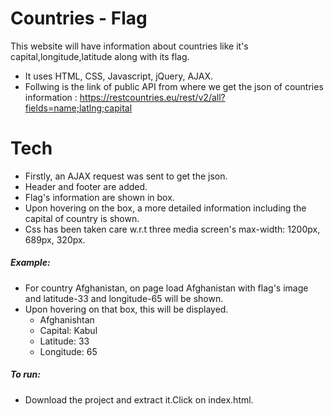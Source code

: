 # Countries - Flag

This website will have information about countries like it's capital,longitude,latitude along with its flag.

  - It uses HTML, CSS, Javascript, jQuery, AJAX.
  - Follwing is the link of public API from where we get the json of countries information : https://restcountries.eu/rest/v2/all?fields=name;latlng;capital

# Tech

  - Firstly, an AJAX request was sent to get the json.
  - Header and footer are added.
  - Flag's information are shown in box.
  - Upon hovering on the box, a more detailed information including the capital of country is shown.
  - Css has been taken care w.r.t three media screen's max-width: 1200px, 689px, 320px.

##### Example:
- For country Afghanistan, on page load Afghanistan with flag's image and latitude-33 and longitude-65 will be shown.
- Upon hovering on that box, this will be displayed.
    - Afghanishtan
    - Capital: Kabul
    - Latitude: 33
    - Longitude: 65


##### To run:

 - Download the project and extract it.Click on index.html.
